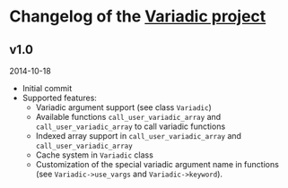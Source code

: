 Changelog of the [Variadic project][project]
============================================

## v1.0

2014-10-18

- Initial commit
- Supported features:
	- Variadic argument support (see class `Variadic`)
	- Available functions `call_user_variadic_array` and `call_user_variadic_array` to call variadic functions
	- Indexed array support in `call_user_variadic_array` and `call_user_variadic_array`
	- Cache system in `Variadic` class
	- Customization of the special variadic argument name in functions (see `Variadic->use_vargs` and  `Variadic->keyword`).

[project]: https://github.com/sommerregen/variadic/
